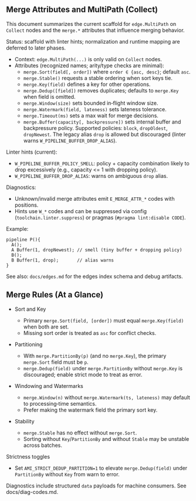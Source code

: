 ## Merge Attributes and MultiPath (Collect)

This document summarizes the current scaffold for `edge.MultiPath` on `Collect` nodes and the `merge.*` attributes that
influence merging behavior.

Status: scaffold with linter hints; normalization and runtime mapping are deferred to later phases.

- Context: `edge.MultiPath(...)` is only valid on `Collect` nodes.
- Attributes (recognized names; arity/type checks are minimal):
  - `merge.Sort(field[, order])` where `order ∈ {asc, desc}`; default `asc`.
  - `merge.Stable()` requests a stable ordering when sort keys tie.
  - `merge.Key(field)` defines a key for other operations.
  - `merge.Dedup([field])` removes duplicates; defaults to `merge.Key` when field is omitted.
  - `merge.Window(size)` sets bounded in‑flight window size.
  - `merge.Watermark(field, lateness)` sets lateness tolerance.
  - `merge.Timeout(ms)` sets a max wait for merge decisions.
  - `merge.Buffer(capacity[, backpressure])` sets internal buffer and backpressure policy. Supported policies: `block`,
    `dropOldest`, `dropNewest`. The legacy alias `drop` is allowed but discouraged (linter warns
    `W_PIPELINE_BUFFER_DROP_ALIAS`).

Linter hints (current):

- `W_PIPELINE_BUFFER_POLICY_SMELL`: policy + capacity combination likely to drop excessively (e.g., capacity <= 1 with
dropping policy).
- `W_PIPELINE_BUFFER_DROP_ALIAS`: warns on ambiguous `drop` alias.

Diagnostics:

- Unknown/invalid merge attributes emit `E_MERGE_ATTR_*` codes with positions.
- Hints use `W_*` codes and can be suppressed via config (`toolchain.linter.suppress`) or pragmas (`#pragma lint:disable
CODE`).

Example:

```
pipeline P(){
  A();
  A Buffer(1, dropNewest); // smell (tiny buffer + dropping policy)
  B();
  B Buffer(1, drop);       // alias warns
}
```

See also: `docs/edges.md` for the edges index schema and debug artifacts.

## Merge Rules (At a Glance)

- Sort and Key
  - Primary `merge.Sort(field, [order])` must equal `merge.Key(field)` when both are set.
  - Missing sort order is treated as `asc` for conflict checks.

- Partitioning
  - With `merge.PartitionBy(p)` (and no `merge.Key`), the primary `merge.Sort` field must be `p`.
  - `merge.Dedup(field)` under `merge.PartitionBy` without `merge.Key` is discouraged; enable strict mode to treat as error.

- Windowing and Watermarks
  - `merge.Window(n)` without `merge.Watermark(ts, lateness)` may default to processing‑time semantics.
  - Prefer making the watermark field the primary sort key.

- Stability
  - `merge.Stable` has no effect without `merge.Sort`.
  - Sorting without `Key`/`PartitionBy` and without `Stable` may be unstable across batches.

Strictness toggles
- Set `AMI_STRICT_DEDUP_PARTITION=1` to elevate `merge.Dedup(field)` under `PartitionBy` without `Key` from warn to error.

Diagnostics include structured `data` payloads for machine consumers. See docs/diag-codes.md.
